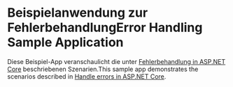 # <a name="error-handling-sample-application"></a><span data-ttu-id="88f55-101">Beispielanwendung zur Fehlerbehandlung</span><span class="sxs-lookup"><span data-stu-id="88f55-101">Error Handling Sample Application</span></span>

<span data-ttu-id="88f55-102">Diese Beispiel-App veranschaulicht die unter [Fehlerbehandlung in ASP.NET Core](https://docs.microsoft.com/aspnet/core/fundamentals/error-handling) beschriebenen Szenarien.</span><span class="sxs-lookup"><span data-stu-id="88f55-102">This sample app demonstrates the scenarios described in [Handle errors in ASP.NET Core](https://docs.microsoft.com/aspnet/core/fundamentals/error-handling).</span></span>
